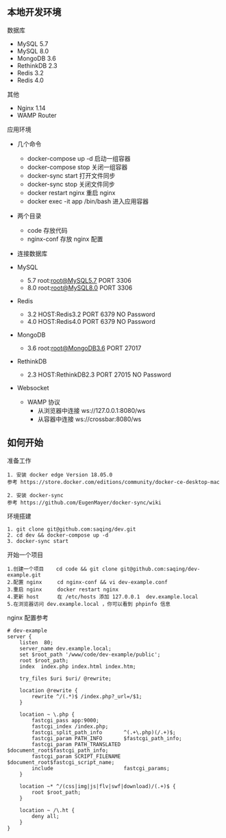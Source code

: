 ## 本地开发环境

数据库

* MySQL  5.7
* MySQL  8.0
* MongoDB 3.6
* RethinkDB 2.3
* Redis 3.2
* Redis 4.0

其他

* Nginx  1.14
* WAMP Router



应用环境

- 几个命令

  - docker-compose up -d   启动一组容器
  - docker-compose stop    关闭一组容器
  - docker-sync  start           打开文件同步
  - docker-sync  stop            关闭文件同步
  - docker restart  nginx      重启 nginx
  - docker exec -it app /bin/bash  进入应用容器
- 两个目录
  - code  存放代码
  - nginx-conf 存放 nginx 配置
- 连接数据库
 - MySQL
   - 5.7   root:root@MySQL5.7  PORT 3306
   - 8.0   root:root@MySQL8.0  PORT 3306
 - Redis
   - 3.2   HOST:Redis3.2  PORT 6379   NO Password
   - 4.0   HOST:Redis4.0  PORT 6379   NO Password
 - MongoDB
   - 3.6  root:root@MongoDB3.6  PORT 27017 
 - RethinkDB
   - 2.3  HOST:RethinkDB2.3  PORT 27015   NO Password
- Websocket 
  - WAMP 协议 
    - 从浏览器中连接   ws://127.0.0.1:8080/ws
    - 从容器中连接       ws://crossbar:8080/ws




## 如何开始

准备工作

 ```
1. 安装 docker edge Version 18.05.0 
参考 https://store.docker.com/editions/community/docker-ce-desktop-mac

2. 安装 docker-sync  
参考 https://github.com/EugenMayer/docker-sync/wiki
 ```



环境搭建

```
1. git clone git@github.com:saqing/dev.git
2. cd dev && docker-compose up -d
3. docker-sync start
```



开始一个项目

```
1.创建一个项目    cd code && git clone git@github.com:saqing/dev-example.git
2.配置 nginx     cd nginx-conf && vi dev-example.conf
3.重启 nginx     docker restart nginx
4.更新 host      在 /etc/hosts 添加 127.0.0.1  dev.example.local
5.在浏览器访问 dev.example.local ，你可以看到 phpinfo 信息
```



nginx 配置参考

```
# dev-example
server {
    listen  80;
    server_name dev.example.local;
    set $root_path '/www/code/dev-example/public';
    root $root_path;
    index  index.php index.html index.htm;

    try_files $uri $uri/ @rewrite;

    location @rewrite {
        rewrite ^/(.*)$ /index.php?_url=/$1;
    }

    location ~ \.php {
        fastcgi_pass app:9000;
        fastcgi_index /index.php;
        fastcgi_split_path_info       ^(.+\.php)(/.+)$;
        fastcgi_param PATH_INFO       $fastcgi_path_info;
        fastcgi_param PATH_TRANSLATED $document_root$fastcgi_path_info;
        fastcgi_param SCRIPT_FILENAME $document_root$fastcgi_script_name;
        include                       fastcgi_params;
    }

    location ~* ^/(css|img|js|flv|swf|download)/(.+)$ {
        root $root_path;
    }

    location ~ /\.ht {
        deny all;
    }
}
```







  ​


